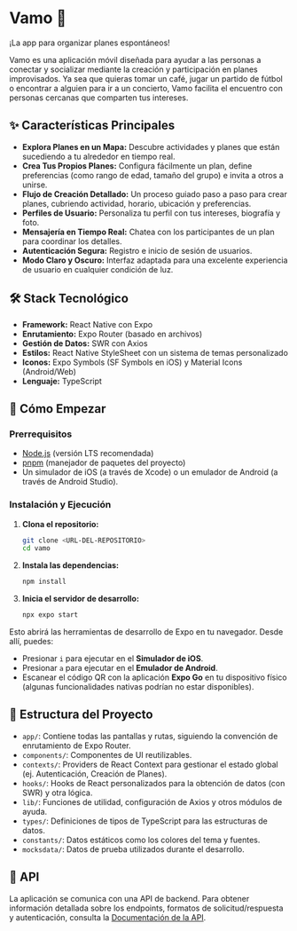 # Vamo 🚀

¡La app para organizar planes espontáneos!

Vamo es una aplicación móvil diseñada para ayudar a las personas a conectar y socializar mediante la creación y participación en planes improvisados. Ya sea que quieras tomar un café, jugar un partido de fútbol o encontrar a alguien para ir a un concierto, Vamo facilita el encuentro con personas cercanas que comparten tus intereses.

## ✨ Características Principales

-   **Explora Planes en un Mapa:** Descubre actividades y planes que están sucediendo a tu alrededor en tiempo real.
-   **Crea Tus Propios Planes:** Configura fácilmente un plan, define preferencias (como rango de edad, tamaño del grupo) e invita a otros a unirse.
-   **Flujo de Creación Detallado:** Un proceso guiado paso a paso para crear planes, cubriendo actividad, horario, ubicación y preferencias.
-   **Perfiles de Usuario:** Personaliza tu perfil con tus intereses, biografía y foto.
-   **Mensajería en Tiempo Real:** Chatea con los participantes de un plan para coordinar los detalles.
-   **Autenticación Segura:** Registro e inicio de sesión de usuarios.
-   **Modo Claro y Oscuro:** Interfaz adaptada para una excelente experiencia de usuario en cualquier condición de luz.

## 🛠️ Stack Tecnológico

-   **Framework:** React Native con Expo
-   **Enrutamiento:** Expo Router (basado en archivos)
-   **Gestión de Datos:** SWR con Axios
-   **Estilos:** React Native StyleSheet con un sistema de temas personalizado
-   **Iconos:** Expo Symbols (SF Symbols en iOS) y Material Icons (Android/Web)
-   **Lenguaje:** TypeScript

## 🚀 Cómo Empezar

### Prerrequisitos

-   [Node.js](https://nodejs.org/) (versión LTS recomendada)
-   [pnpm](https://pnpm.io/installation) (manejador de paquetes del proyecto)
-   Un simulador de iOS (a través de Xcode) o un emulador de Android (a través de Android Studio).

### Instalación y Ejecución

1.  **Clona el repositorio:**
    ```bash
    git clone <URL-DEL-REPOSITORIO>
    cd vamo
    ```

2.  **Instala las dependencias:**
    ```bash
    npm install
    ```

3.  **Inicia el servidor de desarrollo:**
    ```bash
    npx expo start
    ```

Esto abrirá las herramientas de desarrollo de Expo en tu navegador. Desde allí, puedes:
-   Presionar `i` para ejecutar en el **Simulador de iOS**.
-   Presionar `a` para ejecutar en el **Emulador de Android**.
-   Escanear el código QR con la aplicación **Expo Go** en tu dispositivo físico (algunas funcionalidades nativas podrían no estar disponibles).

## 📂 Estructura del Proyecto

-   `app/`: Contiene todas las pantallas y rutas, siguiendo la convención de enrutamiento de Expo Router.
-   `components/`: Componentes de UI reutilizables.
-   `contexts/`: Providers de React Context para gestionar el estado global (ej. Autenticación, Creación de Planes).
-   `hooks/`: Hooks de React personalizados para la obtención de datos (con SWR) y otra lógica.
-   `lib/`: Funciones de utilidad, configuración de Axios y otros módulos de ayuda.
-   `types/`: Definiciones de tipos de TypeScript para las estructuras de datos.
-   `constants/`: Datos estáticos como los colores del tema y fuentes.
-   `mocksdata/`: Datos de prueba utilizados durante el desarrollo.

## 📄 API

La aplicación se comunica con una API de backend. Para obtener información detallada sobre los endpoints, formatos de solicitud/respuesta y autenticación, consulta la [Documentación de la API](API_DOCUMENTATION.md).